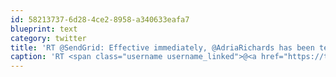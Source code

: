 ```yaml
---
id: 58213737-6d28-4ce2-8958-a340633eafa7
blueprint: text
category: twitter
title: 'RT @SendGrid: Effective immediately, @AdriaRichards has been terminated from @SendGrid. For more details, please see ow.ly/jhW0y'
caption: 'RT <span class="username username_linked">@<a href="https://twitter.com/SendGrid" title="SendGrid">SendGrid</a></span>: Effective immediately, @AdriaRichards has been terminated from <span class="username username_linked">@<a href="https://twitter.com/SendGrid" title="SendGrid">SendGrid</a></span>. For more details, please see <a href="http://ow.ly/jhW0y" title="http://ow.ly/jhW0y" class="link link_untco">ow.ly/jhW0y</a>'
---
```

